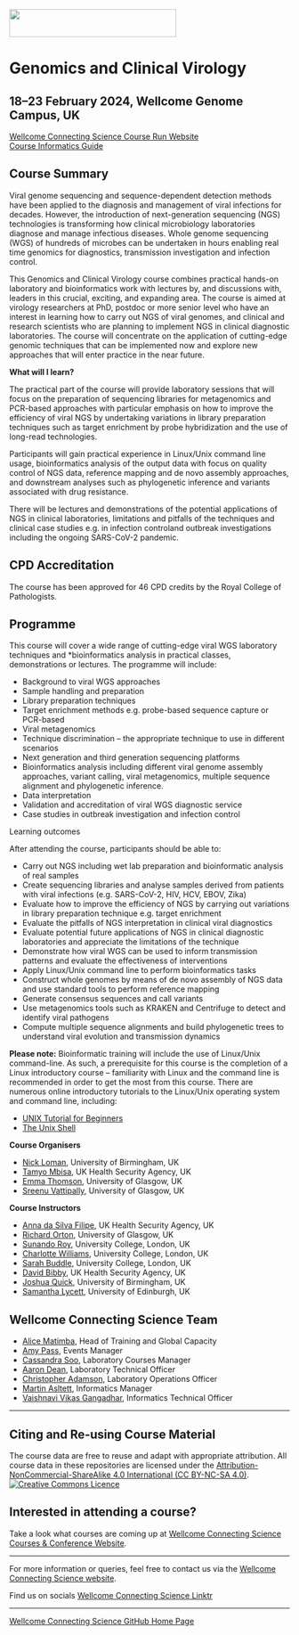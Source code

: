 <img src="https://coursesandconferences.wellcomeconnectingscience.org/wp-content/themes/wcc_courses_and_conferences/dist/assets/svg/logo.svg" width="300" height="50"> 

# Genomics and Clinical Virology 

## 18–23 February 2024, Wellcome Genome Campus, UK

[Wellcome Connecting Science Course Run Website](https://coursesandconferences.wellcomeconnectingscience.org/event/genomics-and-clinical-virology-2024-20240218/) <br /> 
[Course Informatics Guide](https://github.com/WCSCourses/GCV24/blob/main/GCV_informatics_guide.pdf)

## Course Summary

Viral genome sequencing and sequence-dependent detection methods have been applied to the diagnosis and management of viral infections for decades. However, the introduction of next-generation sequencing (NGS) technologies is transforming how clinical microbiology laboratories diagnose and manage infectious diseases. Whole genome sequencing (WGS) of hundreds of microbes can be undertaken in hours enabling real time genomics for diagnostics, transmission investigation and infection control.

This Genomics and Clinical Virology course combines practical hands-on laboratory and bioinformatics work with lectures by, and discussions with, leaders in this crucial, exciting, and expanding area. The course is aimed at virology researchers at PhD, postdoc or more senior level who have an interest in learning how to carry out NGS of viral genomes, and clinical and research scientists who are planning to implement NGS in clinical diagnostic laboratories. The course will concentrate on the application of cutting-edge genomic techniques that can be implemented now and explore new approaches that will enter practice in the near future.

**What will I learn?**

The practical part of the course will provide laboratory sessions that will focus on the preparation of sequencing libraries for metagenomics and PCR-based approaches with particular emphasis on how to improve the efficiency of viral NGS by undertaking variations in library preparation techniques such as target enrichment by probe hybridization and the use of long-read technologies.

Participants will gain practical experience in Linux/Unix command line usage, bioinformatics analysis of the output data with focus on quality control of NGS data, reference mapping and de novo assembly approaches, and downstream analyses such as phylogenetic inference and variants associated with drug resistance.

There will be lectures and demonstrations of the potential applications of NGS in clinical laboratories, limitations and pitfalls of the techniques and clinical case studies e.g. in infection control ​​and outbreak investigations including the ongoing SARS-CoV-2 pandemic.

## CPD Accreditation
The course has been approved for 46 CPD credits by the Royal College of Pathologists.

## Programme
This course will cover a wide range of cutting-edge viral WGS laboratory techniques and *bioinformatics analysis in practical classes, demonstrations or lectures. The programme will include:

- Background to viral WGS approaches
- Sample handling and preparation
- Library preparation techniques
- Target enrichment methods e.g. probe-based sequence capture or PCR-based
- Viral metagenomics
- Technique discrimination – the appropriate technique to use in different scenarios
- Next generation and third generation sequencing platforms
- Bioinformatics analysis including different viral genome assembly approaches, variant calling, viral metagenomics, multiple sequence alignment and phylogenetic inference. 
- Data interpretation
- Validation and accreditation of viral WGS diagnostic service
- Case studies in outbreak investigation and infection control

Learning outcomes

After attending the course, participants should be able to:

- Carry out NGS including wet lab preparation and bioinformatic analysis of real samples
- Create sequencing libraries and analyse samples derived from patients with viral infections (e.g. SARS-CoV-2, HIV, HCV, EBOV, Zika)
- Evaluate how to improve the efficiency of NGS by carrying out variations in library preparation technique e.g. target enrichment
- Evaluate the pitfalls of NGS interpretation in clinical viral diagnostics
- Evaluate potential future applications of NGS in clinical diagnostic laboratories and appreciate the limitations of the technique
- Demonstrate how viral WGS can be used to inform transmission patterns and evaluate the effectiveness of interventions
- Apply Linux/Unix command line to perform bioinformatics tasks
- Construct whole genomes by means of de novo assembly of NGS data and use standard tools to perform reference mapping
- Generate consensus sequences and call variants
- Use metagenomics tools such as KRAKEN and Centrifuge to detect and identify viral pathogens
- Compute multiple sequence alignments and build phylogenetic trees to understand viral evolution and transmission dynamics

**Please note:** Bioinformatic training will include the use of Linux/Unix command-line. As such, a prerequisite for this course is the completion of a Linux introductory course – familiarity with Linux and the command line is recommended in order to get the most from this course. There are numerous online introductory tutorials to the Linux/Unix operating system and command line, including:

- [UNIX Tutorial for Beginners](http://www.ee.surrey.ac.uk/Teaching/Unix)
- [The Unix Shell](http://swcarpentry.github.io/shell-novice/)

**Course Organisers**      

- [Nick Loman](https://www.birmingham.ac.uk/staff/profiles/biosciences/loman-nick.aspx), University of Birmingham, UK
- [Tamyo Mbisa](https://bbsti.hpru.nihr.ac.uk/our-team/dr-tamyo-mbisa), UK Health Security Agency, UK
- [Emma Thomson](https://www.gla.ac.uk/schools/infectionimmunity/staff/emmathomson/), University of Glasgow, UK
- [Sreenu Vattipally](https://www.gla.ac.uk/schools/infectionimmunity/staff/sreenuvattipally/),  University of Glasgow, UK

**Course Instructors**    

- [Anna da Silva Filipe](https://www.gla.ac.uk/schools/infectionimmunity/staff/anadasilvafilipe/), UK Health Security Agency, UK
- [Richard Orton](https://www.gla.ac.uk/schools/infectionimmunity/staff/richardorton/), University of Glasgow, UK
- [Sunando Roy](), University College, London, UK
- [Charlotte Williams](https://www.ucl.ac.uk/), University College, London, UK
- [Sarah Buddle](), University College, London, UK
- [David Bibby](), UK Health Security Agency, UK
- [Joshua Quick](), University of Birmingham, UK
- [Samantha Lycett](), University of Edinburgh, UK

## Wellcome Connecting Science Team

- [Alice Matimba](https://uk.linkedin.com/in/alice-matimba-8805177), Head of Training and Global Capacity
- [Amy Pass](https://www.wellcomeconnectingscience.org/person/pass-amy/), Events Manager
- [Cassandra Soo](https://uk.linkedin.com/in/cassandra-claire-soo-b3783277/ms?trk=people-guest_people_search-card), Laboratory Courses Manager
- [Aaron Dean](https://uk.linkedin.com/in/aaron-dean-5b5a21163), Laboratory Technical Officer
- [Christopher Adamson](https://www.wellcomeconnectingscience.org/person/adamson-chris/), Laboratory Operations Officer
- [Martin Asltett](https://coursesandconferences.wellcomeconnectingscience.org/about-us/the-team/), Informatics Manager
- [Vaishnavi Vikas Gangadhar](https://www.wellcomeconnectingscience.org/person/gangadhar-vaishnavi/), Informatics Technical Officer

******

## Citing and Re-using Course Material

The course data are free to reuse and adapt with appropriate attribution. All course data in these repositories are licensed under the <a rel="license" href="https://creativecommons.org/licenses/by-nc-sa/4.0/">Attribution-NonCommercial-ShareAlike 4.0 International (CC BY-NC-SA 4.0)</a>. <a rel="license" href="http://creativecommons.org/licenses/by/4.0/"><img alt="Creative Commons Licence" style="border-width:0" src="https://i.creativecommons.org/l/by-nc-sa/4.0/88x31.png" /></a><br /> 

## Interested in attending a course?

Take a look what courses are coming up at [Wellcome Connecting Science Courses & Conference Website](https://coursesandconferences.wellcomeconnectingscience.org/our-events/).

---

For more information or queries, feel free to contact us via the [Wellcome Connecting Science website](https://coursesandconferences.wellcomeconnectingscience.org).<br /> 


Find us on socials [Wellcome Connecting Science Linktr](https://linktr.ee/eventswcs)

---

[Wellcome Connecting Science GitHub Home Page](https://github.com/WCSCourses) <br /> 
